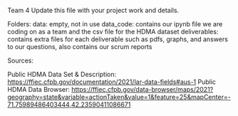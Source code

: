 Team 4
Update this file with your project work and details. 

Folders:
	data: empty, not in use
	data_code: contains our ipynb file we are coding on as a team and the csv file for the HDMA dataset
	deliverables: contains extra files for each deliverable such as pdfs, graphs, and answers to our questions, also contains our scrum reports

Sources:

Public HDMA Data Set & Description: https://ffiec.cfpb.gov/documentation/2021/lar-data-fields#aus-1
Public HDMA Data Browser: https://ffiec.cfpb.gov/data-browser/maps/2021?geography=state&variable=actionTaken&value=1&feature=25&mapCenter=-71.75989486403444,42.23590411086671
